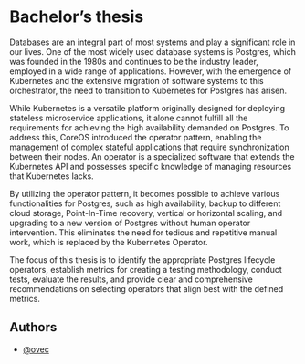 
# Bachelor’s thesis

Databases are an integral part of most systems and play a significant role in our lives. One of the most widely used database systems is Postgres, which was founded in the 1980s and continues to be the industry leader, employed in a wide range of applications. However, with the emergence of Kubernetes and the extensive migration of software systems to this orchestrator, the need to transition to Kubernetes for Postgres has arisen.

While Kubernetes is a versatile platform originally designed for deploying stateless microservice applications, it alone cannot fulfill all the requirements for achieving the high availability demanded on Postgres. To address this, CoreOS introduced the operator pattern, enabling the management of complex stateful applications that require synchronization between their nodes. An operator is a specialized software that extends the Kubernetes API and possesses specific knowledge of managing resources that Kubernetes lacks.

By utilizing the operator pattern, it becomes possible to achieve various functionalities for Postgres, such as high availability, backup to different cloud storage, Point-In-Time recovery, vertical or horizontal scaling, and upgrading to a new version of Postgres without human operator intervention. This eliminates the need for tedious and repetitive manual work, which is replaced by the Kubernetes Operator.

The focus of this thesis is to identify the appropriate Postgres lifecycle operators, establish metrics for creating a testing methodology, conduct tests, evaluate the results, and provide clear and comprehensive recommendations on selecting operators that align best with the defined metrics.

## Authors

- [@ovec](https://www.github.com/ovec)


